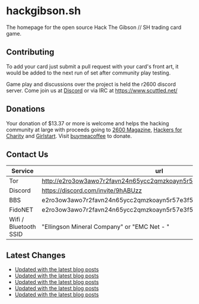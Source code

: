 # hackgibson.sh
The homepage for the open source Hack The Gibson // SH trading card game.


## Contributing

To add your card just submit a pull request with your card's front art, it would be added to the next run of set after community play testing.

Game play and discussions over the project is held the r2600 discord server. Come join us at [Discord](https://discord.com/invite/9hABUzz) or via IRC at https://www.scuttled.net/


## Donations

Your donation of $13.37 or more is welcome and helps the hacking community at large with proceeds going to [2600 Magazine](https://2600.com/), [Hackers for Charity](https://hackersforcharity.org) and [Girlstart](https://girlstart.org).  Visit [buymeacoffee](https://www.buymeacoffee.com/hackgibson.sh) to donate.


## Contact Us

Service | url
-|-
Tor | http://e2ro3ow3awo7r2favn24n65ycc2qmzkoayn5r57e3f56nvjwdcgg32ad.onion
Discord | https://discord.com/invite/9hABUzz
BBS | e2ro3ow3awo7r2favn24n65ycc2qmzkoayn5r57e3f56nvjwdcgg32ad.onion:23
FidoNET | e2ro3ow3awo7r2favn24n65ycc2qmzkoayn5r57e3f56nvjwdcgg32ad.onion:24554
Wifi / Bluetooth SSID | "Ellingson Mineral Company" or "EMC Net - <fidonet address>"

## Latest Changes
<!-- BLOG-POST-LIST:START -->
- [Updated with the latest blog posts](https://github.com/DFW2600/hackgibson.sh/commit/9189876712653f4beaee9724021a563e8d266871)
- [Updated with the latest blog posts](https://github.com/DFW2600/hackgibson.sh/commit/0e97e8b4cb198b25ea7eba0ee23c4d06877e6c91)
- [Updated with the latest blog posts](https://github.com/DFW2600/hackgibson.sh/commit/dc25c016659fd1e075018413a615b66f8a895b00)
- [Updated with the latest blog posts](https://github.com/DFW2600/hackgibson.sh/commit/4d0d83391b4a47da353d4d63d7e4549c9c6c3d3b)
- [Updated with the latest blog posts](https://github.com/DFW2600/hackgibson.sh/commit/466eea9164b2ecb98279d6e78eeba40ac4932505)
<!-- BLOG-POST-LIST:END -->
